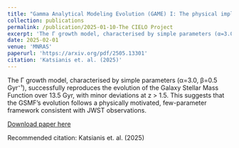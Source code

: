 ```yaml
---
title: "Gamma Analytical Modeling Evolution (GAME) I: The physical implications of deriving the stellar mass functions from z=0 to z=8."
collection: publications
permalink: /publication/2025-01-10-The CIELO Project 
excerpt: 'The Γ growth model, characterised by simple parameters (α=3.0, β=0.5 Gyr⁻¹), successfully reproduces the evolution of the Galaxy Stellar Mass Function over 13.5 Gyr, with minor deviations at z > 1.5. This suggests that the GSMF’s evolution follows a physically motivated, few-parameter framework consistent with JWST observations.'
date: 2025-02-01
venue: 'MNRAS'
paperurl: 'https://arxiv.org/pdf/2505.13301'
citation: 'Katsianis et. al. (2025)'
---
```


The Γ growth model, characterised by simple parameters (α=3.0, β=0.5 Gyr⁻¹), successfully reproduces the evolution of the Galaxy Stellar Mass Function over 13.5 Gyr, with minor deviations at z > 1.5. This suggests that the GSMF’s evolution follows a physically motivated, few-parameter framework consistent with JWST observations.

[Download paper here](https://arxiv.org/pdf/2505.13301)

Recommended citation: Katsianis et. al. (2025)